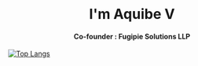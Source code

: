 <div align="center">
 <br/>
 <h1 align="center">I'm Aquibe V</h1> 
 <h4 align="center">Co-founder : Fugipie Solutions LLP</h4>
</div>



[![Top Langs](https://github-readme-stats.vercel.app/api/top-langs/?username=aquibe&hide=css,html&layout=compact&theme=gotham)](https://github.com/aquibe/github-readme-stats)










<!--
**aquibe/aquibe** is a ✨ _special_ ✨ repository because its `README.md` (this file) appears on your GitHub profile.

Here are some ideas to get you started:

- 🔭 I’m currently working on ...
- 🌱 I’m currently learning ...
- 👯 I’m looking to collaborate on ...
- 🤔 I’m looking for help with ...
- 💬 Ask me about ...
- 📫 How to reach me: ...
- 😄 Pronouns: ...
- ⚡ Fun fact: ...
-->
